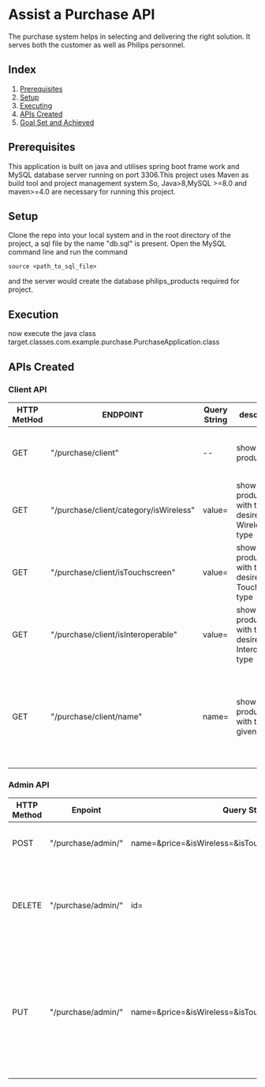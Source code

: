 # Assist a Purchase API


The purchase system helps in selecting and delivering the right solution.
It serves both the customer as well as Philips personnel.

## Index
1. [Prerequisites](#Prerequisites)
2. [Setup](#Setup)
3. [Executing](#Executing)
4. [APIs Created](#ApiCreated)
5. [Goal Set and Achieved](#Goalset)

## Prerequisites
This application is built on java and utilises spring boot frame work and MySQL database server running on port 3306.This project uses Maven as build tool and project management system.So, Java>8,MySQL >=8.0 and maven>=4.0 are necessary for running this project.

## Setup
Clone the repo into your local system and in the root directory of the project, a sql file by the name "db.sql" is present. 
Open the MySQL command line and run the command  

```   
source <path_to_sql_file>
```  
  and the server would create the database philips_products required for project.


## Execution
now execute the java class target.classes.com.example.purchase.PurchaseApplication.class 

## APIs Created



### Client API
| HTTP MetHod | ENDPOINT      |Query String                                                               | description |Response  |                                
|-------------|----------------|----------------------------------------------------------------------------|--------------------------------------------------|-------------------|
| GET        | "/purchase/client" | --| shows all the products  | success: 200 WITH "OK" Fail : - |
| GET        | "/purchase/client/category/isWireless" |value=<boolean > |shows all the products with the desired Wireless type    |success: 200 WITH "OK" Fail : - -- |
| GET        | "/purchase/client/isTouchscreen" | value=<boolean >| shows all the products with the desired Touchscreen type   |success: 200 WITH "OK" Fail : - -- |
| GET        | "/purchase/client/isInteroperable" |value=<boolean >| shows all the products with the desired Interoperable type  |success: 200 WITH "OK" Fail : - -- |
| GET        | "/purchase/client/name" |name=<String > | shows all the products with the given name     | success: 200 WITH "OK" Fail : 400 with "no product with given name"--- |





### Admin API

| HTTP Method |Enpoint        | Query String                                                                | Description                               |  Response  |
|-------------|----------------|----------------------------------------------------------------------------|--------------------------------------------------|-------------------|
| POST        | "/purchase/admin/"      | name=<String >&price=<Boolean >&isWireless=<Boolean >&isTouchscreen=<Boolean >&isInteroperable=<Boolean > |  adds a product to the database | success: 201 status code 'CREATED' |
| DELETE       | "/purchase/admin/"      |id=<int >          |                 deletes a product with given id  |            success: 200 status code 'OK'  Fail:- 400 with "product does not exist" | 
| PUT      | "/purchase/admin/" | name=<String >&price=<Boolean >&isWireless=<Boolean >&isTouchscreen=<Boolean >&isInteroperable=<Boolean >                                 | updates the product with given parameters success: 200 with "OK" Fail:-400 "cannot be update because no product with given specifications"    |
